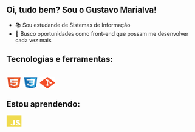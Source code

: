 ## Oi, tudo bem? Sou o Gustavo Marialva!


- 📚 Sou estudande de Sistemas de Informação
- 💞️ Busco oportunidades como front-end que possam me desenvolver cada vez mais

<h2> Tecnologias e ferramentas: </h2>

<div style="display: inline_block"><br>
   <img align="center" alt="Gustavo-HTML" height="30" width="40" src="https://raw.githubusercontent.com/devicons/devicon/master/icons/html5/html5-original.svg">
    <img align="center" alt="Gustavo-CSS" height="30" width="40" src="https://raw.githubusercontent.com/devicons/devicon/master/icons/css3/css3-original.svg">
  <img align="center" alt="Gustavo-GIT" height="30" width="40" src="https://raw.githubusercontent.com/devicons/devicon/master/icons/git/git-original.svg">
          
<h2> Estou aprendendo: </h2>
       <img align="center" alt="Gustavo-Js" height="30" width="40" src="https://raw.githubusercontent.com/devicons/devicon/master/icons/javascript/javascript-plain.svg">
          


<!---
GustavoMarialva/GustavoMarialva is a ✨ special ✨ repository because its `README.md` (this file) appears on your GitHub profile.
You can click the Preview link to take a look at your changes.
--->
